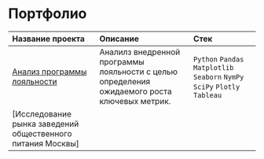# Портфолио

| Название проекта | Описание | Стек |
| :---------------------- | :---------------------- | :---------------------- |
| [Анализ программы лояльности](https://github.com/Valeria-Shakulia/Portfolio/tree/a1395df4f2c28a670e509c0dc068fbfd34f195fe/%D0%90%D0%BD%D0%B0%D0%BB%D0%B8%D0%B7%20%D0%BF%D1%80%D0%BE%D0%B3%D1%80%D0%B0%D0%BC%D0%BC%D1%8B%20%D0%BB%D0%BE%D1%8F%D0%BB%D1%8C%D0%BD%D0%BE%D1%81%D1%82%D0%B8)| Аналилз внедренной программы лояльности с целью определения ожидаемого роста ключевых метрик. | `Python` `Pandas` `Matplotlib` `Seaborn` `NymPy` `SciPy` `Plotly` `Tableau` |
| [Исследование рынка заведений общественного питания Москвы]
